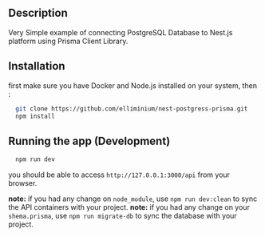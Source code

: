 
## Description

Very Simple example of connecting
PostgreSQL Database to Nest.js platform using
Prisma Client Library.

## Installation

first make sure you have Docker and Node.js installed on your system, then :
```bash
  git clone https://github.com/elliminium/nest-postgress-prisma.git
  npm install
```
## Running the app (Development)

```bash
  npm run dev
```
you should be able to access `http://127.0.0.1:3000/api` from your browser.

**note:** if you had any change on `node_module`, use `npm run dev:clean` to sync the API containers with your project.
**note:** if you had any change on your `shema.prisma`, use `npm run migrate-db` to sync the database with your project. 


